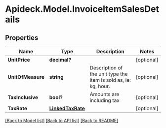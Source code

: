 # Apideck.Model.InvoiceItemSalesDetails

## Properties

Name | Type | Description | Notes
------------ | ------------- | ------------- | -------------
**UnitPrice** | **decimal?** |  | [optional] 
**UnitOfMeasure** | **string** | Description of the unit type the item is sold as, ie: kg, hour. | [optional] 
**TaxInclusive** | **bool?** | Amounts are including tax | [optional] 
**TaxRate** | [**LinkedTaxRate**](LinkedTaxRate.md) |  | [optional] 

[[Back to Model list]](../README.md#documentation-for-models) [[Back to API list]](../README.md#documentation-for-api-endpoints) [[Back to README]](../README.md)

